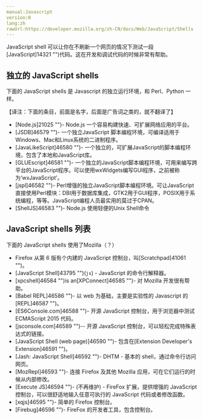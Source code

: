```yaml
---
manual:Javascript
version:0
lang:zh
rawUrl:https://developer.mozilla.org/zh-CN/docs/Web/JavaScript/Shells
---
```






JavaScript shell 可以让你在不刷新一个网页的情况下测试一段[JavaScript]14321 "")代码。这在开发和调试代码的时候非常有帮助。


## 独立的 JavaScript shells<a name="独立的_JavaScript_shells"></a>


下面的 JavaScript shells 是 Javascript 的独立运行环境，和 Perl、Python 一样。



【译注：下面的条目，前面是名字，后面是广告词之类的，就不翻译了】


* [Node.js]21025 "")- Node.js 一个容易构建快速、可扩展网络应用的平台。
* [JSDB]46579 "")- 一个独立JavaScript 脚本编程环境，可编译适用于Windows、Mac和Linux系统的二进制程序。
* [JavaLikeScript]46580 "")- 一个独立的，可扩展JavaScript的脚本编程环境，包含了本地和JavaScript库。
* [GLUEscript]46581 "")- 一个独立的JavaScript脚本编程环境，可用来编写跨平台的JavaScript程序。可以使用wxWidgets编写GUI程序，之前被称为‘wxJavaScript’。
* [jspl]46582 "")- Perl增强的独立JavaScript脚本编程环境。可让JavaScript直接使用Perl模块：DBI用于数据库集成，GTK2用于GUI程序，POSIX用于系统编程，等等。JavaScript编程人员最实用的莫过于CPAN。
* [ShellJS]46583 "")- Node.js 使用轻便的Unix Shell命令

## JavaScript shells 列表<a name="JavaScript_shells_列表"></a>


下面的 JavaScript shells 使用了Mozilla（？）


* Firefox 从第 6 版有个内建的 JavaScript 控制台，叫[Scratchpad]41061 "")。
* [JavaScript Shell]43795 "")(`js`) - JavaScript 的命令行解释器。
* [xpcshell]46584 "")is an[XPConnect]46585 "")- 对 Mozilla 开发很有帮助。
* [Babel REPL]46586 "")- 以 web 为基础，主要是实验性的 Javascript 的[REPL]46587 "")。
* [ES6Console.com]46588 "")- 开源 JavaScript 控制台，用于浏览器中测试 ECMAScript 2015 代码。
* [jsconsole.com]46589 "")-- 开源 JavaScript 控制台，可以轻松完成特殊表达式的链接。
* [JavaScript Shell (web page)]46590 "")- 包含在[Extension Developer&#39;s Extension]46591 "")。
* [Jash: JavaScript Shell]46592 "")- DHTM - 基本的 shell，通过命令行访问网页。
* [MozRepl]46593 "")- 连接 Firefox 及其他 Mozilla 应用，可在它们运行的时候从内部修改。
* [Execute JS]46594 "")- (不再维护) - FireFox 扩展，提供增强的 JavaScript 控制台，可以很舒适地输入任意可执行的 JavaScript 代码或者修改函数。
* [xqjs]46595 "")- 简单的 Firefox 控制台。
* [Firebug]46596 "")- FireFox 的开发者工具，包含控制台。



